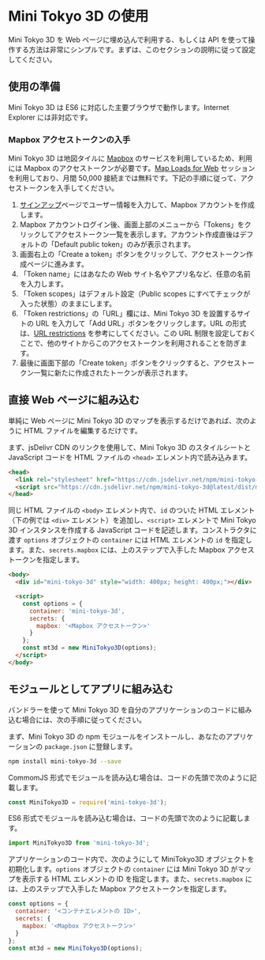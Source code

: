# Mini Tokyo 3D の使用

Mini Tokyo 3D を Web ページに埋め込んで利用する、もしくは API を使って操作する方法は非常にシンプルです。まずは、このセクションの説明に従って設定してください。

## 使用の準備

Mini Tokyo 3D は ES6 に対応した主要ブラウザで動作します。Internet Explorer には非対応です。 

### Mapbox アクセストークンの入手

Mini Tokyo 3D は地図タイルに [Mapbox](https://www.mapbox.com) のサービスを利用しているため、利用には Mapbox のアクセストークンが必要です。[Map Loads for Web](https://www.mapbox.com/pricing/#maploads) セッションを利用しており、月間 50,000 接続までは無料です。下記の手順に従って、アクセストークンを入手してください。

1. [サインアップ](https://account.mapbox.com/auth/signup/)ページでユーザー情報を入力して、Mapbox アカウントを作成します。
2. Mapbox アカウントログイン後、画面上部のメニューから「Tokens」をクリックしてアクセストークン一覧を表示します。アカウント作成直後はデフォルトの「Default public token」のみが表示されます。
3. 画面右上の「Create a token」ボタンをクリックして、アクセストークン作成ページに進みます。
4. 「Token name」にはあなたの Web サイト名やアプリ名など、任意の名前を入力します。
5. 「Token scopes」はデフォルト設定（Public scopes にすべてチェックが入った状態）のままにします。
6. 「Token restrictions」の「URL」欄には、Mini Tokyo 3D を設置するサイトの URL を入力して「Add URL」ボタンをクリックします。URL の形式は、[URL restrictions](https://docs.mapbox.com/accounts/overview/tokens/#url-restrictions) を参考にしてください。この URL 制限を設定しておくことで、他のサイトからこのアクセストークンを利用されることを防ぎます。
7. 最後に画面下部の「Create token」ボタンをクリックすると、アクセストークン一覧に新たに作成されたトークンが表示されます。

## 直接 Web ページに組み込む

単純に Web ページに Mini Tokyo 3D のマップを表示するだけであれば、次のように HTML ファイルを編集するだけです。

まず、jsDelivr CDN のリンクを使用して、Mini Tokyo 3D のスタイルシートと JavaScript コードを HTML ファイルの `<head>` エレメント内で読み込みます。

```html
<head>
  <link rel="stylesheet" href="https://cdn.jsdelivr.net/npm/mini-tokyo-3d@latest/dist/mini-tokyo-3d.min.css" />
  <script src="https://cdn.jsdelivr.net/npm/mini-tokyo-3d@latest/dist/mini-tokyo-3d.min.js"></script>
</head>
```

同じ HTML ファイルの `<body>` エレメント内で、`id` のついた HTML エレメント（下の例では `<div>` エレメント）を追加し、`<script>` エレメントで Mini Tokyo 3D インスタンスを作成する JavaScript コードを記述します。コンストラクタに渡す `options` オブジェクトの `container` には HTML エレメントの `id` を指定します。また、`secrets.mapbox` には、上のステップで入手した Mapbox アクセストークンを指定します。

```html
<body>
  <div id="mini-tokyo-3d" style="width: 400px; height: 400px;"></div>

  <script>
    const options = {
      container: 'mini-tokyo-3d',
      secrets: {
        mapbox: '<Mapbox アクセストークン>'
      }
    };
    const mt3d = new MiniTokyo3D(options);
  </script>
</body>
```

## モジュールとしてアプリに組み込む

バンドラーを使って Mini Tokyo 3D を自分のアプリケーションのコードに組み込む場合には、次の手順に従ってください。

まず、Mini Tokyo 3D の npm モジュールをインストールし、あなたのアプリケーションの `package.json` に登録します。

```bash
npm install mini-tokyo-3d --save
```

CommomJS 形式でモジュールを読み込む場合は、コードの先頭で次のように記載します。

```js
const MiniTokyo3D = require('mini-tokyo-3d');
```

ES6 形式でモジュールを読み込む場合は、コードの先頭で次のように記載します。

```js
import MiniTokyo3D from 'mini-tokyo-3d';
```

アプリケーションのコード内で、次のようにして MiniTokyo3D オブジェクトを初期化します。`options` オブジェクトの `container` には Mini Tokyo 3D がマップを表示する HTML エレメントの ID を指定します。また、`secrets.mapbox` には、上のステップで入手した Mapbox アクセストークンを指定します。

```js
const options = {
  container: '<コンテナエレメントの ID>',
  secrets: {
    mapbox: '<Mapbox アクセストークン>'
  }
};
const mt3d = new MiniTokyo3D(options);
```
